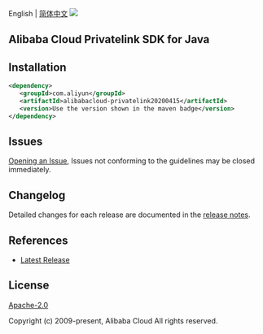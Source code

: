 English | [简体中文](README-CN.md)
![](https://aliyunsdk-pages.alicdn.com/icons/AlibabaCloud.svg)

## Alibaba Cloud Privatelink SDK for Java

## Installation

```xml
<dependency>
   <groupId>com.aliyun</groupId>
   <artifactId>alibabacloud-privatelink20200415</artifactId>
   <version>Use the version shown in the maven badge</version>
</dependency>
```

## Issues
[Opening an Issue](https://github.com/aliyun/alibabacloud-java-async-sdk/issues/new), Issues not conforming to the guidelines may be closed immediately.

## Changelog
Detailed changes for each release are documented in the [release notes](./ChangeLog.txt).

## References
* [Latest Release](https://github.com/aliyun/alibabacloud-async-java-sdk/)

## License
[Apache-2.0](http://www.apache.org/licenses/LICENSE-2.0)

Copyright (c) 2009-present, Alibaba Cloud All rights reserved.